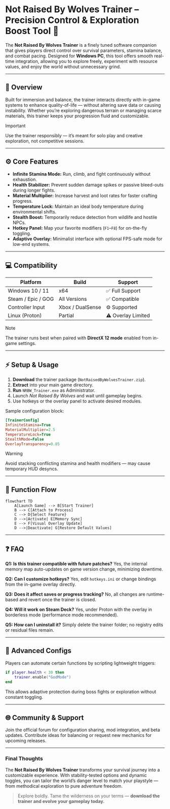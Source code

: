 # Not Raised By Wolves Trainer – Precision Control & Exploration Boost Tool 🐺

The **Not Raised By Wolves Trainer** is a finely tuned software companion that gives players direct control over survival parameters, stamina balance, and combat pacing. Designed for **Windows PC**, this tool offers smooth real-time integration, allowing you to explore freely, experiment with resource values, and enjoy the world without unnecessary grind.

---

## 🧭 Overview

Built for immersion and balance, the trainer interacts directly with in-game systems to enhance quality-of-life — without altering save data or causing instability. Whether you’re exploring dangerous terrain or managing scarce materials, this trainer keeps your progression fluid and customizable.

> [!IMPORTANT]
> Use the trainer responsibly — it’s meant for solo play and creative exploration, not competitive sessions.


---

## ⚙️ Core Features

* **Infinite Stamina Mode:** Run, climb, and fight continuously without exhaustion.
* **Health Stabilizer:** Prevent sudden damage spikes or passive bleed-outs during longer fights.
* **Material Multiplier:** Increase harvest and loot rates for faster crafting progress.
* **Temperature Lock:** Maintain an ideal body temperature during environmental shifts.
* **Stealth Boost:** Temporarily reduce detection from wildlife and hostile NPCs.
* **Hotkey Panel:** Map your favorite modifiers (`F1`–`F8`) for on-the-fly toggling.
* **Adaptive Overlay:** Minimalist interface with optional FPS-safe mode for low-end systems.

---

## 💻 Compatibility

| Platform           | Build            | Support            |
| ------------------ | ---------------- | ------------------ |
| Windows 10 / 11    | x64              | ✅ Full Support     |
| Steam / Epic / GOG | All Versions     | ✅ Compatible       |
| Controller Input   | Xbox / DualSense | ⚙️ Supported       |
| Linux (Proton)     | Partial          | ⚠️ Overlay Limited |

> [!NOTE]
> The trainer runs best when paired with **DirectX 12 mode** enabled from in-game settings.

---

## ⚡ Setup & Usage

1. **Download** the trainer package (`NotRaisedByWolvesTrainer.zip`).
2. **Extract** into your main game directory.
3. **Run** `NRBW_Trainer.exe` as Administrator.
4. Launch *Not Raised By Wolves* and wait until gameplay begins.
5. Use hotkeys or the overlay panel to activate desired modules.

Sample configuration block:

```ini
[TrainerConfig]
InfiniteStamina=True
MaterialMultiplier=2.5
TemperatureLock=True
StealthMode=False
OverlayTransparency=0.85
```

> [!WARNING]
> Avoid stacking conflicting stamina and health modifiers — may cause temporary HUD desyncs.

---

## 🧩 Function Flow

```mermaid
flowchart TD
    A[Launch Game] --> B[Start Trainer]
    B --> C[Attach to Process]
    C --> D{Select Feature}
    D -->|Activate| E[Memory Sync]
    E --> F[Visual Overlay Update]
    D -->|Deactivate| G[Restore Default Values]
```

---

## ❓ FAQ

**Q1: Is this trainer compatible with future patches?**
Yes, the internal memory map auto-updates on game version change, minimizing downtime.

**Q2: Can I customize hotkeys?**
Yes, edit `hotkeys.ini` or change bindings from the in-game overlay directly.

**Q3: Does it affect saves or progress tracking?**
No, all changes are runtime-based and revert once the trainer is closed.

**Q4: Will it work on Steam Deck?**
Yes, under Proton with the overlay in borderless mode (performance mode recommended).

**Q5: How can I uninstall it?**
Simply delete the trainer folder; no registry edits or residual files remain.

---

## 🧠 Advanced Configs

Players can automate certain functions by scripting lightweight triggers:

```lua
if player.health < 30 then
    trainer.enable("GodMode")
end
```

This allows adaptive protection during boss fights or exploration without constant toggling.

---

## 🌐 Community & Support

Join the official forum for configuration sharing, mod integration, and beta updates. Contribute ideas for balancing or request new mechanics for upcoming releases.

---

### Final Thoughts

The **Not Raised By Wolves Trainer** transforms your survival journey into a customizable experience. With stability-tested options and dynamic toggles, you can tailor the world’s danger level to match your playstyle — from methodical exploration to pure adventure freedom.

> Explore boldly. Tame the wilderness on your terms — **download the trainer and evolve your gameplay today.**
